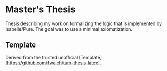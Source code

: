 # Master's Thesis
Thesis describing my work on formalizing the logic that is implemented by Isabelle/Pure. The goal was to use a minimal axiomatization.

## Template
Derived from the trusted unofficial [Template][https://github.com/fwalch/tum-thesis-latex].